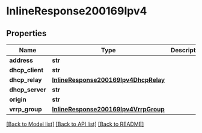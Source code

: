 # InlineResponse200169Ipv4

## Properties
Name | Type | Description | Notes
------------ | ------------- | ------------- | -------------
**address** | **str** |  | [optional] 
**dhcp_client** | **str** |  | [optional] 
**dhcp_relay** | [**InlineResponse200169Ipv4DhcpRelay**](InlineResponse200169Ipv4DhcpRelay.md) |  | [optional] 
**dhcp_server** | **str** |  | [optional] 
**origin** | **str** |  | [optional] 
**vrrp_group** | [**InlineResponse200169Ipv4VrrpGroup**](InlineResponse200169Ipv4VrrpGroup.md) |  | [optional] 

[[Back to Model list]](../README.md#documentation-for-models) [[Back to API list]](../README.md#documentation-for-api-endpoints) [[Back to README]](../README.md)

